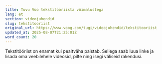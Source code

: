 ```yaml
---
title: Tuvu Voo tekstitööriista võimalustega
lang: et
section: videojuhendid
slug: tekstitooriist
original_url: https://www.voog.com/tugi/videojuhendid/tekstitooriist
updated_at: 2025-08-07T21:25:01Z
word_count: 20
---
```

Tekstitööriist on enamat kui pealtväha paistab. Sellega saab luua linke ja lisada oma veebilehele videosid, pilte ning isegi väliseid rakendusi.
